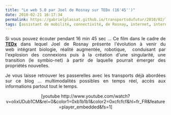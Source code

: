 ```yaml
---
title: "Le web 5.0 par Joel de Rosnay sur TEDx (16'45'')"
date: 2010-02-21 16:17:34
permalink: https://gabrielplassat.github.io/transportsdufutur/2010/02/le-web-50-par-joel-de-rosnay-sur-tedx-1645.html
tags: [assistant de mobilité, connectivité, de Rosnay, internet, internet des objets, iphone, open source, partage de données, TED, téléphone, TIC, transition générationnelle]
---
```


<p style="text-align: justify">Si vous pouvez écouter pendant 16 min 45 sec ... Ce film dans le cadre de <strong><span style="text-decoration: underline"><a href="http://www.tedxparis.com/node" target="_blank">TEDx</a></span></strong> dans lequel Joel de Rosnay présente l'évolution à venir du web intégrant biologie, réalité augmentée, robotique,  conduisant par l'explosion des connexions puis à la création d'une singularité, une transition (le symbio-net) à partir de laquelle pourrait émerger des propriétés nouvelles.</p> <p style="text-align: justify">Je vous laisse retrouver les passerelles avec les transports déjà abordées sur ce blog ... multimodalités possibles en temps réel, accès aux informations partout tout le temps.</p> <p style="text-align: center">  [youtube http://www.youtube.com/watch?v=oIixUDub1CM&rel=0&color1=0xb1b1b1&color2=0xcfcfcf&hl=fr_FR&feature=player_embedded&fs=1]</p>
